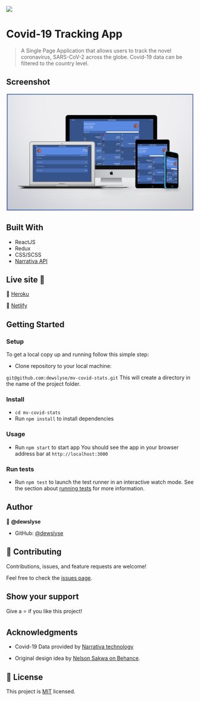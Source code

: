 ![](https://img.shields.io/badge/Microverse-blueviolet)

# Covid-19 Tracking App

> A Single Page Application that allows users to track the novel coronavirus, SARS-CoV-2 across the globe. Covid-19 data can be filtered to the country level.


## Screenshot

<img src="./screenshot.png"> 


## Built With

- ReactJS
- Redux
- CSS/SCSS
- [Narrativa API](https://covid19tracking.narrativa.com/index_en.html)


## Live site 🚀

🔗 [Heroku](https://mv-covid-stats.herokuapp.com/)

🔗 [Netlify](https://covid-dewslyse.netlify.app/)


## Getting Started

### Setup

To get a local copy up and running follow this simple step:

- Clone repository to your local machine: 

`git@github.com:dewslyse/mv-covid-stats.git`
This will create a directory in the name of the project folder.

### Install

- `cd mv-covid-stats`
- Run `npm install` to install dependencies

### Usage

- Run `npm start` to start app
You should see the app in your browser address bar at `http://localhost:3000`

### Run tests
- Run `npm test` to launch the test runner in an interactive watch mode.
See the section about [running tests](https://facebook.github.io/create-react-app/docs/running-tests) for more information.

## Author

👤 **@dewslyse**

- GitHub: [@dewslyse](https://github.com/dewslyse)

## 🤝 Contributing

Contributions, issues, and feature requests are welcome!

Feel free to check the [issues page](../../issues/).

## Show your support

Give a ⭐️ if you like this project!

## Acknowledgments

- Covid-19 Data provided by [Narrativa technology](https://covid19tracking.narrativa.com/index_en.html)

- Original design idea by [Nelson Sakwa on Behance](https://www.behance.net/sakwadesignstudio).


## 📝 License

This project is [MIT](./LICENSE) licensed.
